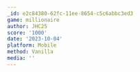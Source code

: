```yaml
---
_id: e2c84380-62fc-11ee-8654-c5c6abbc3ed3
game: millionaire
author: JHC25
score: '1000'
date: '2023-10-04'
platform: Mobile
method: Vanilla
media: ''
---
```


